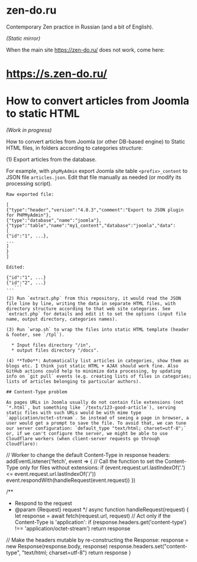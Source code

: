 # zen-do.ru

Contemporary Zen practice in Russian (and a bit of English).

_(Static mirror)_

When the main site https://zen-do.ru/ does not work, come here:

# https://s.zen-do.ru/

# How to convert articles from Joomla to static HTML

_(Work in progress)_

How to convert articles from Joomla (or other DB-based engine) to Static HTML files, in folders according to categories structure:

(1) Export articles from the database.

For example, with `phpMyAdmin` export Joomla site table `<prefix>_content` to JSON file `articles.json`. Edit that file manually as needed (or modify its processing script).

```
Raw exported file:

[
{"type":"header","version":"4.8.3","comment":"Export to JSON plugin for PHPMyAdmin"},
{"type":"database","name":"joomla"},
{"type":"table","name":"my1_content","database":"joomla","data":
[
{"id":"1", ...},
...
]
}
]

Edited:

{"id":"1", ...}
{"id":"2", ...}
...```

(2) Run `extract.php` from this repository, it would read the JSON file line by line, writing the data in separate HTML files, with directory structure according to that web site categories. See `extract.php` for details and edit it to set the options (input file name, output directory, categories names).

(3) Run `wrap.sh` to wrap the files into static HTML template (header & footer, see `/tpl`).

  * Input files directory "/in",
  * output files directory "/docs".

(4) **ToDo**: Automatically list articles in categories, show them as blogs etc. I think just static HTML + AJAX should work fine. Also GitHub actions could help to minimize data processing, by updating info on `git pull` events (e.g. creating lists of files in categories; lists of articles belonging to particular authors).

## Content-Type problem

As pages URLs in Joomla usually do not contain file extensions (not `*.html`, but something like `/texts/123-good-article`), serving static files with such URLs would be with mime type `application/octet-stream`. So instead of seeing a page in browser, a user would get a prompt to save the file. To avoid that, we can tune our server configuration: `default_type "text/html; charset=utf-8";` or, if we can't configure the server, we might be able to use Cloudflare workers (when client-server requests go through Cloudflare):

```
// Worker to change the default Content-Type in response headers:
addEventListener('fetch', event => {
  // Call the function to set the Content-Type only for files without extensions:
  if (event.request.url.lastIndexOf('.') <= event.request.url.lastIndexOf('/'))
    event.respondWith(handleRequest(event.request))
})
 
/**
 * Respond to the request
 * @param {Request} request
 */
async function handleRequest(request) {
  let response = await fetch(request.url, request)
  // Act only if the Content-Type is 'application':
  if (response.headers.get('content-type') !== 'application/octet-stream')
    return response
 
  // Make the headers mutable by re-constructing the Response:
  response = new Response(response.body, response)
  response.headers.set("content-type", "text/html; charset=utf-8")
  return response
}
```
